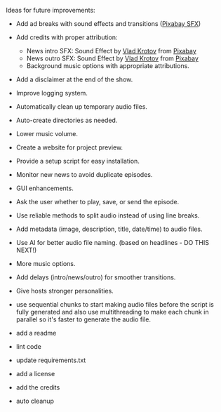 Ideas for future improvements:

- Add ad breaks with sound effects and transitions ([Pixabay SFX](https://pixabay.com/sound-effects/news-broadcast-logo-154234/))
- Add credits with proper attribution:
  - News intro SFX: Sound Effect by [Vlad Krotov](https://pixabay.com/users/moodmode-33139253/) from [Pixabay](https://pixabay.com/)
  - News outro SFX: Sound Effect by [Vlad Krotov](https://pixabay.com/users/moodmode-33139253/) from [Pixabay](https://pixabay.com/)
  - Background music options with appropriate attributions.
  
- Add a disclaimer at the end of the show.
- Improve logging system.
- Automatically clean up temporary audio files.
- Auto-create directories as needed.
- Lower music volume.
- Create a website for project preview.
- Provide a setup script for easy installation.
- Monitor new news to avoid duplicate episodes.
- GUI enhancements.
- Ask the user whether to play, save, or send the episode.
- Use reliable methods to split audio instead of using line breaks.
- Add metadata (image, description, title, date/time) to audio files.
- Use AI for better audio file naming. (based on headlines - DO THIS NEXT!)
- More music options.
- Add delays (intro/news/outro) for smoother transitions.
- Give hosts stronger personalities.
- use sequential chunks to start making audio files before the script is fully generated and also use multithreading to make each chunk in parallel so it's faster to generate the audio file.

- add a readme
- lint code
- update requirements.txt
- add a license
- add the credits
- auto cleanup